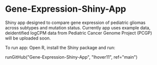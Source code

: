 # Gene-Expression-Shiny-App

Shiny app designed to compare gene expression of pediatric gliomas across subtypes and mutation status.  Currently app uses example data,
deidentified logCPM data from Pediatric Cancer Genome Project (PCGP) will be uploaded soon. 

To run app:
Open R, install the Shiny package and run:

runGitHub("Gene-Expression-Shiny-App", "lhover11", ref="main")
